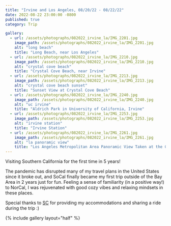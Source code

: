 ```yaml
---
title: "Irvine and Los Angeles, 08/20/22 - 08/22/22"
date: 2022-08-22 23:00:00 -0800
published: true
category: Trip

gallery:
  - url: /assets/photographs/082022_irvine_la/IMG_2201.jpg
    image_path: /assets/photographs/082022_irvine_la/IMG_2201.jpg
    alt: "long beach"
    title: "Long Beach, near Los Angeles"
  - url: /assets/photographs/082022_irvine_la/IMG_2210.jpg
    image_path: /assets/photographs/082022_irvine_la/IMG_2210.jpg
    alt: "crystal cove beach"
    title: "Crystal Cove Beach, near Irvine"
  - url: /assets/photographs/082022_irvine_la/IMG_2213.jpg
    image_path: /assets/photographs/082022_irvine_la/IMG_2213.jpg
    alt: "crystal cove beach sunset"
    title: "Sunset View at Crystal Cove Beach"
  - url: /assets/photographs/082022_irvine_la/IMG_2240.jpg
    image_path: /assets/photographs/082022_irvine_la/IMG_2240.jpg
    alt: "uc irvine"
    title: "Aldrich Park in University of California, Irvine"
  - url: /assets/photographs/082022_irvine_la/IMG_2253.jpg
    image_path: /assets/photographs/082022_irvine_la/IMG_2253.jpg
    alt: "irvine station"
    title: "Irvine Station"
  - url: /assets/photographs/082022_irvine_la/IMG_2261.jpg
    image_path: /assets/photographs/082022_irvine_la/IMG_2261.jpg
    alt: "la panoramic view"
    title: "Los Angeles Metropolitan Area Panoramic View Taken at the Griffith Observatory"
---
```


Visiting Southern California for the first time in 5 years!

The pandemic has disrupted many of my travel plans in the United States since it broke out, and SoCal finally became my first trip outside of the Bay Area in 2 years just for fun. Feeling a sense of familiarity (in a positive way!) to NorCal, I was rejuvenated with good cozy vibes and relaxing mindsets in these places.

Special thanks to [SC](https://www.linkedin.com/in/seokchanahn/) for providing my accommodations and sharing a ride during the trip :)

{% include gallery layout="half" %}
